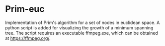 # Prim-euc
Implementation of Prim's algorithm for a set of nodes in euclidean space. 
A python script is added for visualizing the growth of a minimum spanning tree. The script requires an executable ffmpeg.exe, which can be obtained at https://ffmpeg.org/.
